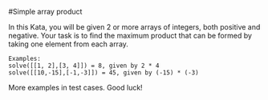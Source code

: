 #Simple array product

In this Kata, you will be given 2 or more
arrays of integers, both positive and negative. 
Your task is to find the maximum product that can
be formed by taking one element from each array.

    Examples:
    solve([[1, 2],[3, 4]]) = 8, given by 2 * 4
    solve([[10,-15],[-1,-3]]) = 45, given by (-15) * (-3)
    
More examples in test cases. Good luck!